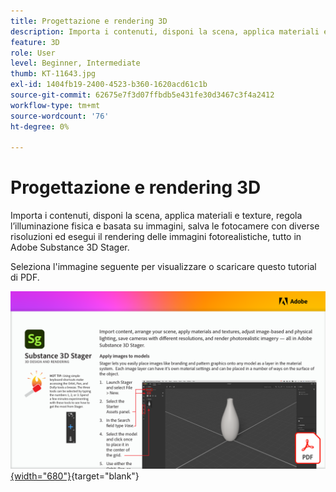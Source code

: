```yaml
---
title: Progettazione e rendering 3D
description: Importa i contenuti, disponi la scena, applica materiali e texture, regola l’illuminazione fisica e basata su immagini, salva le fotocamere con risoluzioni diverse ed esegui il rendering delle immagini fotorealistiche
feature: 3D
role: User
level: Beginner, Intermediate
thumb: KT-11643.jpg
exl-id: 1404fb19-2400-4523-b360-1620acd61c1b
source-git-commit: 62675e7f3d07ffbdb5e431fe30d3467c3f4a2412
workflow-type: tm+mt
source-wordcount: '76'
ht-degree: 0%

---
```


# Progettazione e rendering 3D

Importa i contenuti, disponi la scena, applica materiali e texture, regola l’illuminazione fisica e basata su immagini, salva le fotocamere con diverse risoluzioni ed esegui il rendering delle immagini fotorealistiche, tutto in Adobe Substance 3D Stager.

Seleziona l&#39;immagine seguente per visualizzare o scaricare questo tutorial di PDF.

[![Immagine della prima pagina dell&#39;esercitazione](assets/Substance3DStager.png){width="680"}](assets/Adobe-Substance-Stager.pdf){target="blank"}
